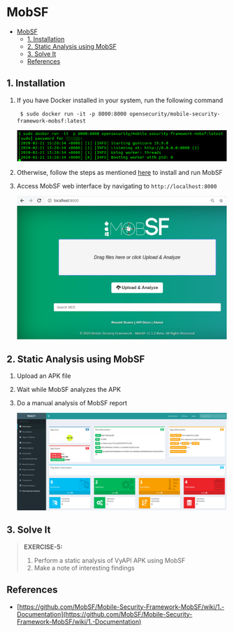 # MobSF

- [MobSF](#mobsf)
  - [1. Installation](#1-installation)
  - [2. Static Analysis using MobSF](#2-static-analysis-using-mobsf)
  - [3. Solve It](#3-solve-it)
  - [References](#references)

## 1. Installation

1. If you have Docker installed in your system, run the following command

        $ sudo docker run -it -p 8000:8000 opensecurity/mobile-security-framework-mobsf:latest

    ![MobSF docker command](image/1-mobsf-docker-run.png)

2. Otherwise, follow the steps as mentioned [here](https://github.com/MobSF/Mobile-Security-Framework-MobSF/wiki/1.-Documentation) to install and run MobSF
3. Access MobSF web interface by navigating to `http://localhost:8000`

    ![MobSF](image/2-mobsf.png)

## 2. Static Analysis using MobSF

1. Upload an APK file 
2. Wait while MobSF analyzes the APK
3. Do a manual analysis of MobSF report

    ![MobSF Report](image/3-mobsf-report.png)

## 3. Solve It 

> **EXERCISE-5:**
> 1. Perform a static analysis of VyAPI APK using MobSF
> 2. Make a note of interesting findings 

## References

* [https://github.com/MobSF/Mobile-Security-Framework-MobSF/wiki/1.-Documentation](https://github.com/MobSF/Mobile-Security-Framework-MobSF/wiki/1.-Documentation)

